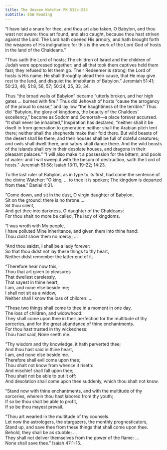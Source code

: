 ```yaml
---
title: The Unseen Watcher PK 532c-534
subtitle: EGW Reading
---
```


“I have laid a snare for thee, and thou art also taken, O Babylon, and thou wast not aware: thou art found, and also caught, because thou hast striven against the Lord. The Lord hath opened His armory, and hath brought forth the weapons of His indignation: for this is the work of the Lord God of hosts in the land of the Chaldeans.”

“Thus saith the Lord of hosts; The children of Israel and the children of Judah were oppressed together: and all that took them captives held them fast; they refused to let them go. Their Redeemer is strong; the Lord of hosts is His name: He shall throughly plead their cause, that He may give rest to the land, and disquiet the inhabitants of Babylon.” Jeremiah 51:41; 50:23, 46; 51:8, 56, 57; 50:24, 25, 33, 34.

Thus “the broad walls of Babylon” became “utterly broken, and her high gates ... burned with fire.” Thus did Jehovah of hosts “cause the arrogancy of the proud to cease,” and lay low “the haughtiness of the terrible.” Thus did “Babylon, the glory of kingdoms, the beauty of the Chaldees’ excellency,” become as Sodom and Gomorrah—a place forever accursed. “It shall never be inhabited,” Inspiration has declared, “neither shall it be dwelt in from generation to generation: neither shall the Arabian pitch tent there; neither shall the shepherds make their fold there. But wild beasts of the desert shall lie there; and their houses shall be full of doleful creatures; and owls shall dwell there, and satyrs shall dance there. And the wild beasts of the islands shall cry in their desolate houses, and dragons in their pleasant palaces.” “I will also make it a possession for the bittern, and pools of water: and I will sweep it with the besom of destruction, saith the Lord of hosts.” Jeremiah 51:58; Isaiah 13:11, 19-22; 14:23.

To the last ruler of Babylon, as in type to its first, had come the sentence of the divine Watcher: “O king, ... to thee it is spoken; The kingdom is departed from thee.” Daniel 4:31.

“Come down, and sit in the dust, O virgin daughter of Babylon,\
Sit on the ground: there is no throne....\
Sit thou silent,\
And get thee into darkness, O daughter of the Chaldeans:\
For thou shalt no more be called, The lady of kingdoms.

“I was wroth with My people,\
I have polluted Mine inheritance, and given them into thine hand:\
Thou didst show them no mercy; ...

“And thou saidst, I shall be a lady forever:\
So that thou didst not lay these things to thy heart,\
Neither didst remember the latter end of it.

“Therefore hear now this,\
Thou that art given to pleasures\
That dwellest carelessly,\
That sayest in thine heart,\
I am, and none else beside me;\
I shall not sit as a widow,\
Neither shall I know the loss of children: ...

“These two things shall come to thee in a moment in one day,\
The loss of children, and widowhood:\
They shall come upon thee in their perfection for the multitude of thy sorceries, and for the great abundance of thine enchantments.\
For thou hast trusted in thy wickedness:\
Thou hast said, None seeth me.

“Thy wisdom and thy knowledge, it hath perverted thee;\
And thou hast said in thine heart,\
I am, and none else beside me.\
Therefore shall evil come upon thee;\
Thou shalt not know from whence it riseth:\
And mischief shall fall upon thee;\
Thou shalt not be able to put it off:\
And desolation shall come upon thee suddenly, which thou shalt not know.

“Stand now with thine enchantments, and with the multitude of thy sorceries, wherein thou hast labored from thy youth;\
If so be thou shalt be able to profit,\
If so be thou mayest prevail.

“Thou art wearied in the multitude of thy counsels.\
Let now the astrologers, the stargazers, the monthly prognosticators,\
Stand up, and save thee from these things that shall come upon thee.\
Behold, they shall be as stubble; ...\
They shall not deliver themselves from the power of the flame: ...\
None shall save thee.” Isaiah 47:1-15.